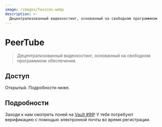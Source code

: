 ```yaml
---
image: /images/favicon.webp
description: >-
  Децентрализованный видеохостинг, основанный на свободном программном обеспечении.
---
```



# PeerTube

> Децентрализованный видеохостинг, основанный на свободном программном обеспечении.

## Доступ

Открытый. Подробности ниже.

## Подробности

Заходи к нам смотреть поней на [Vault #99](https://vault.mle.party)! У тебя
потребуют верификацию с помощью электронной почты во время регистрации.
